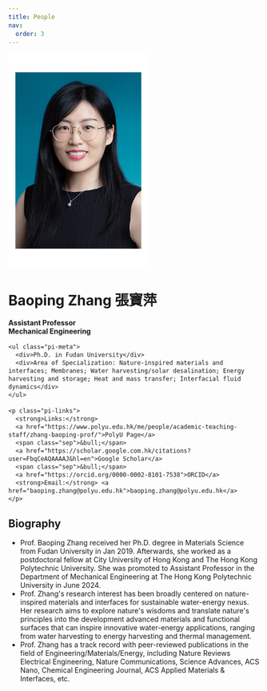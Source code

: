 ```yaml
---
title: People
nav:
  order: 3
---
```


<div class="pi-hero">
  <!-- 左侧大图：把 pi.jpg 换成你的文件名 -->
  <img src="images/pi.jpg" alt="Principal Investigator" class="pi-photo">
  
  <!-- 右侧文字区 -->
  <div>
    <h1 class="pi-name">Baoping Zhang 張寶萍</h1>
    <div class="pi-title"><strong>Assistant Professor</strong></div>
    <div class="pi-title"><strong>Mechanical Engineering</strong></div>

    <ul class="pi-meta">
      <div>Ph.D. in Fudan University</div>
      <div>Area of Specialization: Nature-inspired materials and interfaces; Membranes; Water harvesting/solar desalination; Energy harvesting and storage; Heat and mass transfer; Interfacial fluid dynamics</div>
    </ul>

    <p class="pi-links">
      <strong>Links:</strong>
      <a href="https://www.polyu.edu.hk/me/people/academic-teaching-staff/zhang-baoping-prof/">PolyU Page</a>
      <span class="sep">&bull;</span>
      <a href="https://scholar.google.com.hk/citations?user=FbqCeAQAAAAJ&hl=en">Google Scholar</a>
      <span class="sep">&bull;</span>
      <a href="https://orcid.org/0000-0002-8101-7538">ORCID</a>
      <strong>Email:</strong> <a href="baoping.zhang@polyu.edu.hk">baoping.zhang@polyu.edu.hk</a>
    </p>    
  </div>
</div>

  <h2>Biography</h2>
  <ul>
    <li>Prof. Baoping Zhang received her Ph.D. degree in Materials Science from Fudan University in Jan 2019. Afterwards, she worked as a postdoctoral fellow at City University of Hong Kong and The Hong Kong Polytechnic University. She was promoted to Assistant Professor in the Department of Mechanical Engineering at The Hong Kong Polytechnic University in June 2024.</li>
    <li>Prof. Zhang's research interest has been broadly centered on nature-inspired materials and interfaces for sustainable water-energy nexus. Her research aims to explore nature's wisdoms and translate nature's principles into the development advanced materials and functional surfaces that can inspire innovative water-energy applications, ranging from water harvesting to energy harvesting and thermal management.</li>
    <li>Prof. Zhang has a track record with peer-reviewed publications in the field of Engineering/Materials/Energy, including Nature Reviews Electrical Engineering, Nature Communications, Science Advances, ACS Nano, Chemical Engineering Journal, ACS Applied Materials & Interfaces, etc.</li>
  </ul>
    
